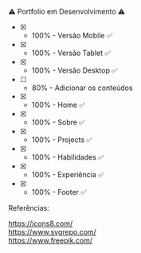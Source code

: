 ⚠️ Portfolio em Desenvolvimento ⚠️

- [x] - 100% - Versão Mobile ✅
- [x] - 100% - Versão Tablet ✅
- [x] - 100% - Versão Desktop ✅
- [ ] - 80% - Adicionar os conteúdos

- [x] - 100% - Home ✅
- [x] - 100% - Sobre ✅
- [x] - 100% - Projects ✅
- [x] - 100% - Habilidades ✅
- [x] - 100% - Experiência ✅
- [x] - 100% - Footer ✅

Referências:

https://icons8.com/
<br />
https://www.svgrepo.com/
<br />
https://www.freepik.com/
